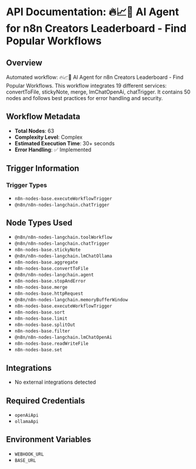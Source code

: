 # API Documentation: 🔥📈🤖 AI Agent for n8n Creators Leaderboard - Find Popular Workflows

## Overview
Automated workflow: 🔥📈🤖 AI Agent for n8n Creators Leaderboard - Find Popular Workflows. This workflow integrates 19 different services: convertToFile, stickyNote, merge, lmChatOpenAi, chatTrigger. It contains 50 nodes and follows best practices for error handling and security.

## Workflow Metadata
- **Total Nodes**: 63
- **Complexity Level**: Complex
- **Estimated Execution Time**: 30+ seconds
- **Error Handling**: ✅ Implemented

## Trigger Information
### Trigger Types
- `n8n-nodes-base.executeWorkflowTrigger`
- `@n8n/n8n-nodes-langchain.chatTrigger`

## Node Types Used
- `@n8n/n8n-nodes-langchain.toolWorkflow`
- `@n8n/n8n-nodes-langchain.chatTrigger`
- `n8n-nodes-base.stickyNote`
- `@n8n/n8n-nodes-langchain.lmChatOllama`
- `n8n-nodes-base.aggregate`
- `n8n-nodes-base.convertToFile`
- `@n8n/n8n-nodes-langchain.agent`
- `n8n-nodes-base.stopAndError`
- `n8n-nodes-base.merge`
- `n8n-nodes-base.httpRequest`
- `@n8n/n8n-nodes-langchain.memoryBufferWindow`
- `n8n-nodes-base.executeWorkflowTrigger`
- `n8n-nodes-base.sort`
- `n8n-nodes-base.limit`
- `n8n-nodes-base.splitOut`
- `n8n-nodes-base.filter`
- `@n8n/n8n-nodes-langchain.lmChatOpenAi`
- `n8n-nodes-base.readWriteFile`
- `n8n-nodes-base.set`

## Integrations
- No external integrations detected

## Required Credentials
- `openAiApi`
- `ollamaApi`

## Environment Variables
- `WEBHOOK_URL`
- `BASE_URL`
